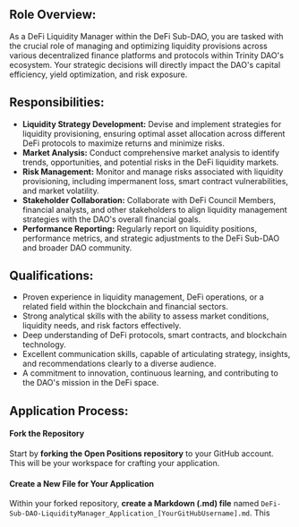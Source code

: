 ## Role Overview:
As a DeFi Liquidity Manager within the DeFi Sub-DAO, you are tasked with the crucial role of managing and optimizing liquidity provisions across various decentralized finance platforms and protocols within Trinity DAO's ecosystem. Your strategic decisions will directly impact the DAO's capital efficiency, yield optimization, and risk exposure.

## Responsibilities:

- **Liquidity Strategy Development:** Devise and implement strategies for liquidity provisioning, ensuring optimal asset allocation across different DeFi protocols to maximize returns and minimize risks.
- **Market Analysis:** Conduct comprehensive market analysis to identify trends, opportunities, and potential risks in the DeFi liquidity markets.
- **Risk Management:** Monitor and manage risks associated with liquidity provisioning, including impermanent loss, smart contract vulnerabilities, and market volatility.
- **Stakeholder Collaboration:** Collaborate with DeFi Council Members, financial analysts, and other stakeholders to align liquidity management strategies with the DAO's overall financial goals.
- **Performance Reporting:** Regularly report on liquidity positions, performance metrics, and strategic adjustments to the DeFi Sub-DAO and broader DAO community.

## Qualifications:

- Proven experience in liquidity management, DeFi operations, or a related field within the blockchain and financial sectors.
- Strong analytical skills with the ability to assess market conditions, liquidity needs, and risk factors effectively.
- Deep understanding of DeFi protocols, smart contracts, and blockchain technology.
- Excellent communication skills, capable of articulating strategy, insights, and recommendations clearly to a diverse audience.
- A commitment to innovation, continuous learning, and contributing to the DAO's mission in the DeFi space.

## Application Process:

#### Fork the Repository
Start by **forking the Open Positions repository** to your GitHub account. This will be your workspace for crafting your application.

#### Create a New File for Your Application
Within your forked repository, **create a Markdown (.md) file** named `DeFi-Sub-DAO-LiquidityManager_Application_[YourGitHubUsername].md`. This
